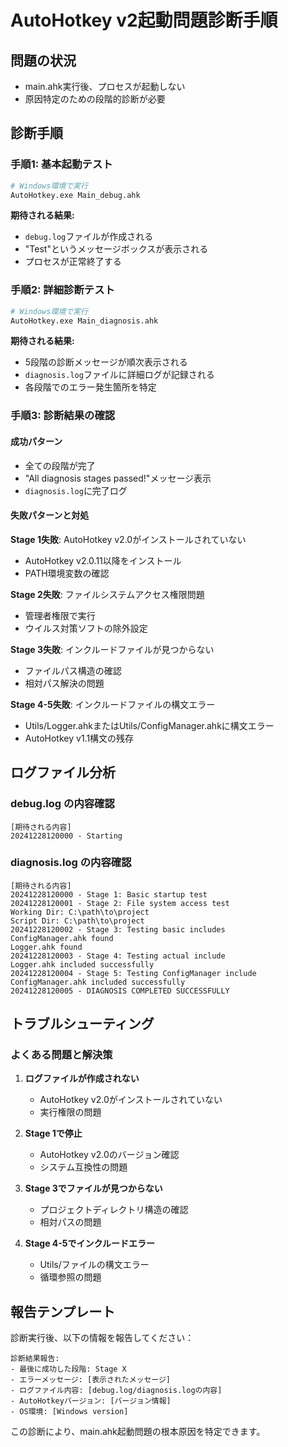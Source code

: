 # AutoHotkey v2起動問題診断手順

## 問題の状況
- main.ahk実行後、プロセスが起動しない
- 原因特定のための段階的診断が必要

## 診断手順

### 手順1: 基本起動テスト
```bash
# Windows環境で実行
AutoHotkey.exe Main_debug.ahk
```

**期待される結果:**
- `debug.log`ファイルが作成される
- "Test"というメッセージボックスが表示される
- プロセスが正常終了する

### 手順2: 詳細診断テスト
```bash
# Windows環境で実行
AutoHotkey.exe Main_diagnosis.ahk
```

**期待される結果:**
- 5段階の診断メッセージが順次表示される
- `diagnosis.log`ファイルに詳細ログが記録される
- 各段階でのエラー発生箇所を特定

### 手順3: 診断結果の確認

#### 成功パターン
- 全ての段階が完了
- "All diagnosis stages passed!"メッセージ表示
- `diagnosis.log`に完了ログ

#### 失敗パターンと対処

**Stage 1失敗**: AutoHotkey v2.0がインストールされていない
- AutoHotkey v2.0.11以降をインストール
- PATH環境変数の確認

**Stage 2失敗**: ファイルシステムアクセス権限問題
- 管理者権限で実行
- ウイルス対策ソフトの除外設定

**Stage 3失敗**: インクルードファイルが見つからない
- ファイルパス構造の確認
- 相対パス解決の問題

**Stage 4-5失敗**: インクルードファイルの構文エラー
- Utils/Logger.ahkまたはUtils/ConfigManager.ahkに構文エラー
- AutoHotkey v1.1構文の残存

## ログファイル分析

### debug.log の内容確認
```
[期待される内容]
20241228120000 - Starting
```

### diagnosis.log の内容確認
```
[期待される内容]
20241228120000 - Stage 1: Basic startup test
20241228120001 - Stage 2: File system access test
Working Dir: C:\path\to\project
Script Dir: C:\path\to\project
20241228120002 - Stage 3: Testing basic includes
ConfigManager.ahk found
Logger.ahk found
20241228120003 - Stage 4: Testing actual include
Logger.ahk included successfully
20241228120004 - Stage 5: Testing ConfigManager include
ConfigManager.ahk included successfully
20241228120005 - DIAGNOSIS COMPLETED SUCCESSFULLY
```

## トラブルシューティング

### よくある問題と解決策

1. **ログファイルが作成されない**
   - AutoHotkey v2.0がインストールされていない
   - 実行権限の問題

2. **Stage 1で停止**
   - AutoHotkey v2.0のバージョン確認
   - システム互換性の問題

3. **Stage 3でファイルが見つからない**
   - プロジェクトディレクトリ構造の確認
   - 相対パスの問題

4. **Stage 4-5でインクルードエラー**
   - Utils/ファイルの構文エラー
   - 循環参照の問題

## 報告テンプレート

診断実行後、以下の情報を報告してください：

```
診断結果報告:
- 最後に成功した段階: Stage X
- エラーメッセージ: [表示されたメッセージ]
- ログファイル内容: [debug.log/diagnosis.logの内容]
- AutoHotkeyバージョン: [バージョン情報]
- OS環境: [Windows version]
```

この診断により、main.ahk起動問題の根本原因を特定できます。